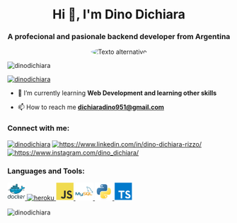 <h1 align="center">Hi 👋, I'm Dino Dichiara</h1>
<h3 align="center">A profecional and pasionale backend developer from Argentina</h3>

<div align="center">
  <img src="RUTA/A/TU/IMAGEN.png" alt="Texto alternativo" width="300" style="border-radius: 50%;" />
</div>

<p align="left"> <img src="https://komarev.com/ghpvc/?username=dinodichiara&label=Profile%20views&color=0e75b6&style=flat" alt="dinodichiara" /> </p>

<p align="left"> <a href="https://twitter.com/dinodichiara" target="blank"><img src="https://img.shields.io/twitter/follow/dinodichiara?logo=twitter&style=for-the-badge" alt="dinodichiara" /></a> </p>

- 🌱 I’m currently learning **Web Development and learning other skills**

- 📫 How to reach me **dichiaradino951@gmail.com**

<h3 align="left">Connect with me:</h3>
<p align="left">
<a href="https://twitter.com/dinodichiara" target="blank"><img align="center" src="https://raw.githubusercontent.com/rahuldkjain/github-profile-readme-generator/master/src/images/icons/Social/twitter.svg" alt="dinodichiara" height="30" width="40" /></a>
<a href="https://linkedin.com/in/https://www.linkedin.com/in/dino-dichiara-rizzo/" target="blank"><img align="center" src="https://raw.githubusercontent.com/rahuldkjain/github-profile-readme-generator/master/src/images/icons/Social/linked-in-alt.svg" alt="https://www.linkedin.com/in/dino-dichiara-rizzo/" height="30" width="40" /></a>
<a href="https://instagram.com/https://www.instagram.com/dino_dichiara/" target="blank"><img align="center" src="https://raw.githubusercontent.com/rahuldkjain/github-profile-readme-generator/master/src/images/icons/Social/instagram.svg" alt="https://www.instagram.com/dino_dichiara/" height="30" width="40" /></a>
</p>

<h3 align="left">Languages and Tools:</h3>
<p align="left"> <a href="https://www.docker.com/" target="_blank" rel="noreferrer"> <img src="https://raw.githubusercontent.com/devicons/devicon/master/icons/docker/docker-original-wordmark.svg" alt="docker" width="40" height="40"/> </a> <a href="https://heroku.com" target="_blank" rel="noreferrer"> <img src="https://www.vectorlogo.zone/logos/heroku/heroku-icon.svg" alt="heroku" width="40" height="40"/> </a> <a href="https://developer.mozilla.org/en-US/docs/Web/JavaScript" target="_blank" rel="noreferrer"> <img src="https://raw.githubusercontent.com/devicons/devicon/master/icons/javascript/javascript-original.svg" alt="javascript" width="40" height="40"/> </a> <a href="https://www.mysql.com/" target="_blank" rel="noreferrer"> <img src="https://raw.githubusercontent.com/devicons/devicon/master/icons/mysql/mysql-original-wordmark.svg" alt="mysql" width="40" height="40"/> </a> <a href="https://www.python.org" target="_blank" rel="noreferrer"> <img src="https://raw.githubusercontent.com/devicons/devicon/master/icons/python/python-original.svg" alt="python" width="40" height="40"/> </a> <a href="https://www.typescriptlang.org/" target="_blank" rel="noreferrer"> <img src="https://raw.githubusercontent.com/devicons/devicon/master/icons/typescript/typescript-original.svg" alt="typescript" width="40" height="40"/> </a> </p>

<p><img align="center" src="https://github-readme-stats.vercel.app/api/top-langs?username=dinodichiara&show_icons=true&locale=en&layout=compact" alt="dinodichiara" /></p>
